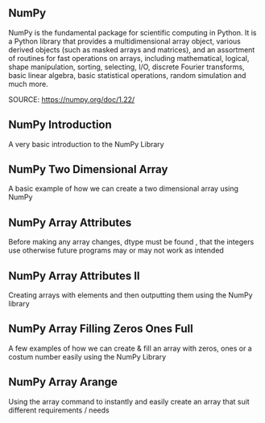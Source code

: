 NumPy
------

NumPy is the fundamental package for scientific computing in Python. It is a Python library that provides a multidimensional array object, various derived objects (such as masked arrays and matrices), and an assortment of routines for fast operations on arrays, including mathematical, logical, shape manipulation, sorting, selecting, I/O, discrete Fourier transforms, basic linear algebra, basic statistical operations, random simulation and much more.

SOURCE: https://numpy.org/doc/1.22/



NumPy Introduction
-----

A very basic introduction to the NumPy Library


NumPy Two Dimensional Array
-----

A basic example of how we can create a two dimensional array using NumPy

NumPy Array Attributes 
-----

Before making any array changes, dtype must be found , that the integers use otherwise future programs may or may not work as intended

NumPy Array Attributes II 
-----

Creating arrays with elements and then outputting them using the NumPy library


NumPy Array Filling Zeros Ones Full
----

A few examples of how we can create & fill an array with zeros, ones or a costum number easily using the NumPy Library


NumPy Array Arange
----

Using the array command to instantly and easily create an array that suit different requirements / needs
